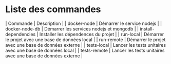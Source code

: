 # Liste des commandes

| Commande | Description |
| docker-node | Démarrer le service nodejs |
| docker-node-db | Démarrer les services nodejs et mongodb |
| install-dependencies | Installer les dépendences du projet |
| run-local | Démarrer le projet avec une base de données local |
| run-remote | Démarrer le projet avec une base de données externe |
| tests-local | Lancer les tests unitaires avec une base de données local |
| tests-remote | Lancer les tests unitaires avec une base de données externe |
